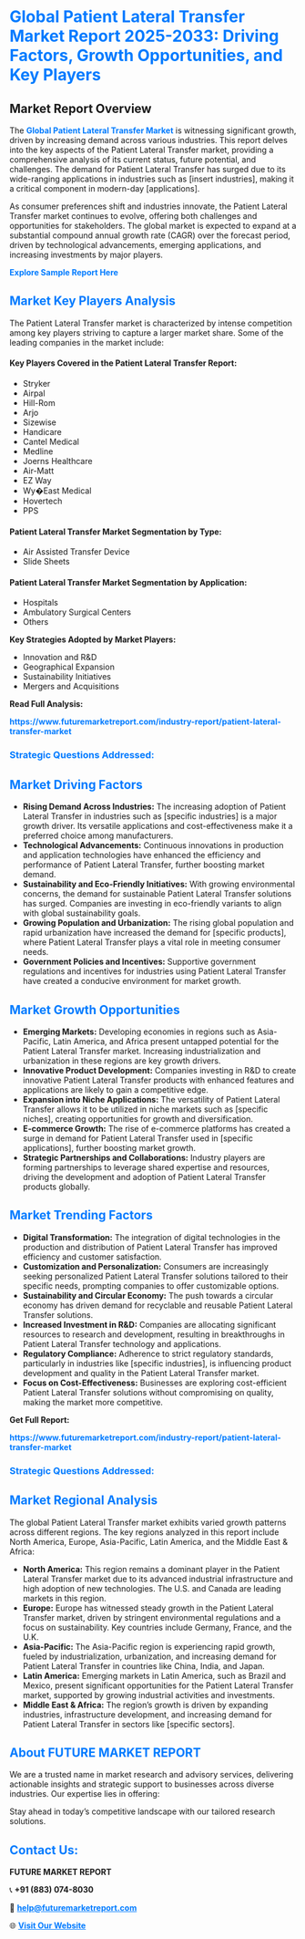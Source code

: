 <h1 style="color: #007BFF;">Global Patient Lateral Transfer Market Report 2025-2033: Driving Factors, Growth Opportunities, and Key Players</h1>

<section id="overview">
<h2>Market Report Overview</h2>
<p>The <a href="https://www.futuremarketreport.com/industry-report/patient-lateral-transfer-market" style="color: #007BFF; text-decoration: none;"><strong>Global Patient Lateral Transfer Market</strong></a> is witnessing significant growth, driven by increasing demand across various industries. This report delves into the key aspects of the Patient Lateral Transfer market, providing a comprehensive analysis of its current status, future potential, and challenges. The demand for Patient Lateral Transfer has surged due to its wide-ranging applications in industries such as [insert industries], making it a critical component in modern-day [applications].</p>
<p>As consumer preferences shift and industries innovate, the Patient Lateral Transfer market continues to evolve, offering both challenges and opportunities for stakeholders. The global market is expected to expand at a substantial compound annual growth rate (CAGR) over the forecast period, driven by technological advancements, emerging applications, and increasing investments by major players.</p>
</section>

<section id="overview">
<p><a href="https://www.futuremarketreport.com/request-sample/reportId=80139" style="color: #007BFF; text-decoration: none;"><strong>Explore Sample Report Here</strong></a></p>
</section>

<section id="key-players">
<h2 style="color: #007BFF;">Market Key Players Analysis</h2>
<p>The Patient Lateral Transfer market is characterized by intense competition among key players striving to capture a larger market share. Some of the leading companies in the market include:</p>
<h4>Key Players Covered in the Patient Lateral Transfer Report:</h4>
<ul><li>Stryker</li><li>Airpal</li><li>Hill-Rom</li><li>Arjo</li><li>Sizewise</li><li>Handicare</li><li>Cantel Medical</li><li>Medline</li><li>Joerns Healthcare</li><li>Air-Matt</li><li>EZ Way</li><li>Wy�East Medical</li><li>Hovertech</li><li>PPS</li></ul>
<h4>Patient Lateral Transfer Market Segmentation by Type:</h4>
<ul><li>Air Assisted Transfer Device</li><li>Slide Sheets</li></ul>

<h4>Patient Lateral Transfer Market Segmentation by Application:</h4>
<ul><li>Hospitals</li><li>Ambulatory Surgical Centers</li><li>Others</li></ul>
<p><strong>Key Strategies Adopted by Market Players:</strong></p>
<ul>
<li>Innovation and R&D</li>
<li>Geographical Expansion</li>
<li>Sustainability Initiatives</li>
<li>Mergers and Acquisitions</li>
</ul>
</section>

<section>
<p><strong>Read Full Analysis: </strong></p><a href="https://www.futuremarketreport.com/industry-report/patient-lateral-transfer-market" style="color: #007BFF; text-decoration: none;"><strong>https://www.futuremarketreport.com/industry-report/patient-lateral-transfer-market</strong></a>
<h3 style="color: #007BFF;">Strategic Questions Addressed:</h3>
</section>

<section id="driving-factors">
<h2 style="color: #007BFF;">Market Driving Factors</h2>
<ul>
<li><strong>Rising Demand Across Industries:</strong> The increasing adoption of Patient Lateral Transfer in industries such as [specific industries] is a major growth driver. Its versatile applications and cost-effectiveness make it a preferred choice among manufacturers.</li>
<li><strong>Technological Advancements:</strong> Continuous innovations in production and application technologies have enhanced the efficiency and performance of Patient Lateral Transfer, further boosting market demand.</li>
<li><strong>Sustainability and Eco-Friendly Initiatives:</strong> With growing environmental concerns, the demand for sustainable Patient Lateral Transfer solutions has surged. Companies are investing in eco-friendly variants to align with global sustainability goals.</li>
<li><strong>Growing Population and Urbanization:</strong> The rising global population and rapid urbanization have increased the demand for [specific products], where Patient Lateral Transfer plays a vital role in meeting consumer needs.</li>
<li><strong>Government Policies and Incentives:</strong> Supportive government regulations and incentives for industries using Patient Lateral Transfer have created a conducive environment for market growth.</li>
</ul>
</section>

<section id="growth-opportunities">
<h2 style="color: #007BFF;">Market Growth Opportunities</h2>
<ul>
<li><strong>Emerging Markets:</strong> Developing economies in regions such as Asia-Pacific, Latin America, and Africa present untapped potential for the Patient Lateral Transfer market. Increasing industrialization and urbanization in these regions are key growth drivers.</li>
<li><strong>Innovative Product Development:</strong> Companies investing in R&D to create innovative Patient Lateral Transfer products with enhanced features and applications are likely to gain a competitive edge.</li>
<li><strong>Expansion into Niche Applications:</strong> The versatility of Patient Lateral Transfer allows it to be utilized in niche markets such as [specific niches], creating opportunities for growth and diversification.</li>
<li><strong>E-commerce Growth:</strong> The rise of e-commerce platforms has created a surge in demand for Patient Lateral Transfer used in [specific applications], further boosting market growth.</li>
<li><strong>Strategic Partnerships and Collaborations:</strong> Industry players are forming partnerships to leverage shared expertise and resources, driving the development and adoption of Patient Lateral Transfer products globally.</li>
</ul>
</section>

<section id="trending-factors">
<h2 style="color: #007BFF;">Market Trending Factors</h2>
<ul>
<li><strong>Digital Transformation:</strong> The integration of digital technologies in the production and distribution of Patient Lateral Transfer has improved efficiency and customer satisfaction.</li>
<li><strong>Customization and Personalization:</strong> Consumers are increasingly seeking personalized Patient Lateral Transfer solutions tailored to their specific needs, prompting companies to offer customizable options.</li>
<li><strong>Sustainability and Circular Economy:</strong> The push towards a circular economy has driven demand for recyclable and reusable Patient Lateral Transfer solutions.</li>
<li><strong>Increased Investment in R&D:</strong> Companies are allocating significant resources to research and development, resulting in breakthroughs in Patient Lateral Transfer technology and applications.</li>
<li><strong>Regulatory Compliance:</strong> Adherence to strict regulatory standards, particularly in industries like [specific industries], is influencing product development and quality in the Patient Lateral Transfer market.</li>
<li><strong>Focus on Cost-Effectiveness:</strong> Businesses are exploring cost-efficient Patient Lateral Transfer solutions without compromising on quality, making the market more competitive.</li>
</ul>
</section>

<section>
<p><strong>Get Full Report: </strong></p><a href="https://www.futuremarketreport.com/industry-report/patient-lateral-transfer-market" style="color: #007BFF; text-decoration: none;"><strong>https://www.futuremarketreport.com/industry-report/patient-lateral-transfer-market</strong></a>
<h3 style="color: #007BFF;">Strategic Questions Addressed:</h3>
</section>


<section id="regional-analysis">
<h2 style="color: #007BFF;">Market Regional Analysis</h2>
<p>The global Patient Lateral Transfer market exhibits varied growth patterns across different regions. The key regions analyzed in this report include North America, Europe, Asia-Pacific, Latin America, and the Middle East & Africa:</p>
<ul>
<li><strong>North America:</strong> This region remains a dominant player in the Patient Lateral Transfer market due to its advanced industrial infrastructure and high adoption of new technologies. The U.S. and Canada are leading markets in this region.</li>
<li><strong>Europe:</strong> Europe has witnessed steady growth in the Patient Lateral Transfer market, driven by stringent environmental regulations and a focus on sustainability. Key countries include Germany, France, and the U.K.</li>
<li><strong>Asia-Pacific:</strong> The Asia-Pacific region is experiencing rapid growth, fueled by industrialization, urbanization, and increasing demand for Patient Lateral Transfer in countries like China, India, and Japan.</li>
<li><strong>Latin America:</strong> Emerging markets in Latin America, such as Brazil and Mexico, present significant opportunities for the Patient Lateral Transfer market, supported by growing industrial activities and investments.</li>
<li><strong>Middle East & Africa:</strong> The region’s growth is driven by expanding industries, infrastructure development, and increasing demand for Patient Lateral Transfer in sectors like [specific sectors].</li>
</ul>
</section>

<footer>
<h2 style="color: #007BFF;">About FUTURE MARKET REPORT</h2>
<p>We are a trusted name in market research and advisory services, delivering actionable insights and strategic support to businesses across diverse industries. Our expertise lies in offering:</p>

<p>Stay ahead in today’s competitive landscape with our tailored research solutions.</p>

<h2 style="color: #007BFF;">Contact Us:</h2>
<p><strong>FUTURE MARKET REPORT</strong></p>
<p>📞 <strong>+91 (883) 074-8030</strong></p>
<p>📧 <strong><a href="mailto:help@futuremarketreport.com" style="color: #007BFF;">help@futuremarketreport.com</a></strong></p>
<p>🌐 <strong><a href="https://www.futuremarketreport.com/" style="color: #007BFF;">Visit Our Website</a></strong></p>
</footer>